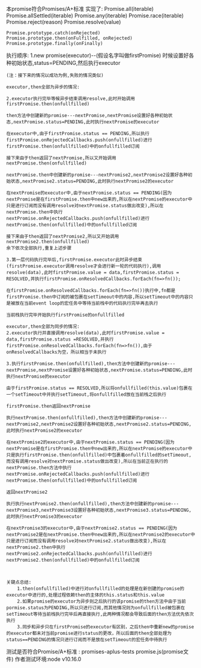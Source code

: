 本promise符合Promises/A+标准
实现了:
    Promise.all(iterable)
    Promise.allSettled(iterable)
    Promise.any(iterable)
    Promise.race(iterable)
    Promise.reject(reason)
    Promise.resolve(value)

    Promise.prototype.catch(onRejected)
    Promise.prototype.then(onFulfilled, onRejected)
    Promise.prototype.finally(onFinally)



执行顺序:
    1.new promise(executor)--(假设名字叫做firstPromise)  时候设置好各种初始状态,status=PENDING,然后执行executor

    (注：接下来的情况以成功为例,失败的情况类似)
    
    executor,then全部为异步的情况:

    2.executor执行完毕等候异步结束调用resolve,此时开始调用firstPromise.then(onfullfilled)

    then方法中创建新的promise---nextPromise,nextPromise设置好各种初始状态,nextPromise.status=PENDING,此时执行nextPromise的executor

    在executor中,由于firstPromise.status == PENDING,所以执行firstPromise.onRejectedCallbacks.push(onfullfilled)进行firstPromise.then(onfullfilled)中的onfullfilled订阅

    接下来由于then返回了nextPromise,所以又开始调用nextPromise.then(onfullfilled)

    nextPromise.then中创建新的promise---nextPromise2,nextPromise2设置好各种初始状态,nextPromise2.status=PENDING,此时执行nextPromise2的executor

    在nextPromise的executor中,由于nextPromise.status == PENDING(因为nextPromise是在firstPromise.then中new出来的,所以在nextPromise的executor中只是进行订阅而没有调用resolve对nextPromise.status做出改变),所以在nextPromise.then中执行nextPromise.onRejectedCallbacks.push(onfullfilled)进行nextPromise.then(onfullfilled)中的onfullfilled订阅

    接下来由于then返回了nextPromise2,所以又开始调用nextPromise2.then(onfullfilled)
    余下依次全部执行,重复上述步骤

    3.第一层代码执行完毕后,firstPromise.executor此时异步结束(firstPromise.executor调用resolve才会进行新一轮的代码执行),调用resolve(data),此时firstPromise.value = data,firstPromise.status = RESOLVED,并执行firstPromise.onResolvedCallbacks.forEach(fn=>fn());

    在firstPromise.onResolvedCallbacks.forEach(fn=>fn())执行中,fn都是firstPromise.then中订阅的被包裹在setTimeout中的内容,所以setTimeout中的内容只是被放在当前event loop的宏任务中等待当前栈中的代码执行完毕再去执行

    当前栈执行完毕开始执行firstPromise的onfullfilled

    executor,then全部为同步的情况:
    2.executor执行并直接调用resolve(data),此时firstPromise.value = data,firstPromise.status =RESOLVED,并执行firstPromise.onResolvedCallbacks.forEach(fn=>fn()),由于onResolvedCallbacks为空，所以相当于未执行

    3.执行firstPromise.then(onfullfilled),then方法中创建新的promise---nextPromise,nextPromise设置好各种初始状态,nextPromise.status=PENDING,此时执行nextPromise的executor
    
    由于firstPromise.status == RESOLVED,所以将onfullfilled(this.value)包裹在一个setTimeout中并执行setTimeout,将onfullfilled放在当前栈之后执行

    firstPromise.then返回nextPromise

    执行nextPromise.then(onfullfilled),then方法中创建新的promise---nextPromise2,nextPromise2设置好各种初始状态,nextPromise2.status=PENDING,此时执行nextPromise2的executor

    在nextPromise2的executor中,由于nextPromise.status == PENDING(因为nextPromise是在firstPromise.then中new出来的,所以在nextPromise的executor中只是执行firstPromise.then(onfullfilled)中包裹着onfullfilled的setTimeout,而没有调用resolve对nextPromise.status做出改变),所以在当前正在执行的nextPromise.then方法中执行nextPromise.onRejectedCallbacks.push(onfullfilled)进行nextPromise.then(onfullfilled)中的onfullfilled订阅

    返回nextPromise2

    执行执行nextPromise2.then(onfullfilled),then方法中创建新的promise---nextPromise3,nextPromise3设置好各种初始状态,nextPromise3.status=PENDING,此时执行nextPromise3的executor

    在nextPromise3的executor中,由于nextPromise2.status == PENDING(因为nextPromise2是在nextPromise.then中new出来的,所以在nextPromise2的executor中只是进行订阅而没有调用resolve对nextPromise2.status做出改变),所以在nextPromise2.then中执行nextPromise2.onRejectedCallbacks.push(onfullfilled)进行nextPromise2.then(onfullfilled)中的onfullfilled订阅



    关键点总结:
        1.then(onfullfilled)中进行对onfullfilled的处理是在新创建的promise的executor中进行的,处理过程依赖then的主体的this.status和this.value
        2.如果promise的executor为异步则之后执行的该promise的then方法中由于当前pormise.status为PENDING,所以只进行订阅,而其他情况则为onfullfilled被包裹在setTimeout等待当前栈执行完毕后再直接执行,此两种情况都会导致后面的then方法优先依次执行
        3.同步和异步只在firstPromise的executor有区别，之后then中重新new的promise的executor都未对当前promise进行status的更改，所以后面的then全部处理为status==PENDING的情况只进行订阅而不是放在setTimeout的宏任务中待执行


测试是否符合Promise/A+标准  : promises-aplus-tests promise.js(promise文件)
作者测试环境:node v10.16.0